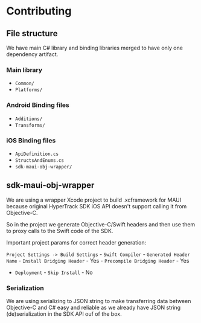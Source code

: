 # Contributing

## File structure

We have main C# library and binding libraries merged to have only one dependency artifact.

### Main library

- `Common/`
- `Platforms/`

### Android Binding files

- `Additions/`
- `Transforms/`

### iOS Binding files

- `ApiDefinition.cs`
- `StructsAndEnums.cs`
- `sdk-maui-obj-wrapper/`

## sdk-maui-obj-wrapper

We are using a wrapper Xcode project to build .xcframework for MAUI because original 
HyperTrack SDK iOS API doesn't support calling it from Objective-C.

So in the project we generate Objective-C/Swift headers and then use them to proxy calls
to the Swift code of the SDK.

Important project params for correct header generation:

`Project Settings -> Build Settings`
    - `Swift Compiler`
      - `Generated Header Name`
      - `Install Bridging Header` - Yes
      - `Precompile Bridging Header` - Yes
- `Deployment`
      - `Skip Install` - No

### Serialization

We are using serializing to JSON string to make transferring data between Objective-C and C# easy and reliable as we already have JSON string (de)serialization in the SDK API ouf of the box.
